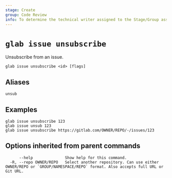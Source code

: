 ```yaml
---
stage: Create
group: Code Review
info: To determine the technical writer assigned to the Stage/Group associated with this page, see https://about.gitlab.com/handbook/product/ux/technical-writing/#assignments
---
```


<!--
This documentation is auto generated by a script.
Please do not edit this file directly. Run `make gen-docs` instead.
-->

# `glab issue unsubscribe`

Unsubscribe from an issue.

```plaintext
glab issue unsubscribe <id> [flags]
```

## Aliases

```plaintext
unsub
```

## Examples

```plaintext
glab issue unsubscribe 123
glab issue unsub 123
glab issue unsubscribe https://gitlab.com/OWNER/REPO/-/issues/123

```

## Options inherited from parent commands

```plaintext
      --help              Show help for this command.
  -R, --repo OWNER/REPO   Select another repository. Can use either OWNER/REPO or `GROUP/NAMESPACE/REPO` format. Also accepts full URL or Git URL.
```
